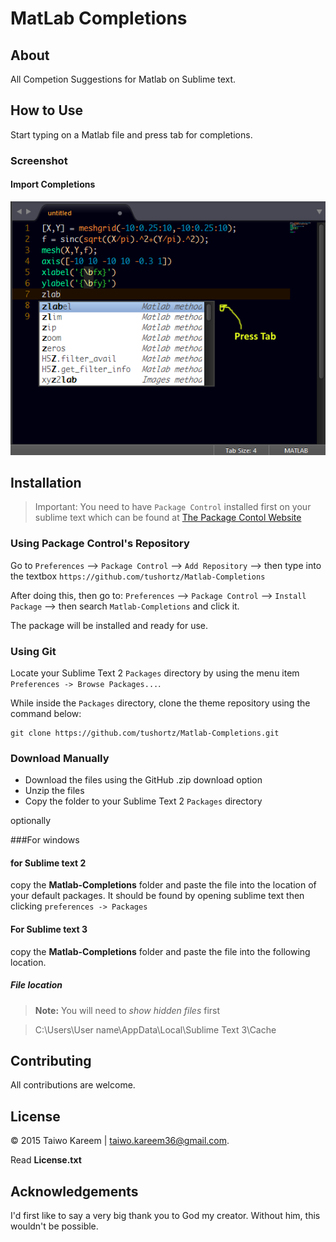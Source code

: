 

# MatLab Completions

## About

All Competion Suggestions for Matlab on Sublime text.

## How to Use

Start typing on a Matlab file and press tab for completions.

### Screenshot
#### Import Completions
![Matlab Preview](./preview.png)


## Installation
> Important: You need to have `Package Control` installed first on your sublime text which can be found at [The Package Contol Website](http://packagecontrol.io)

### Using Package Control's Repository

Go to `Preferences` --> `Package Control` --> `Add Repository` --> then type into the textbox `https://github.com/tushortz/Matlab-Completions`

After doing this, then go to: `Preferences` --> `Package Control` --> `Install Package` --> then search `Matlab-Completions` and click it.

The package will be installed and ready for use.


### Using Git

Locate your Sublime Text 2 `Packages` directory by using the menu item `Preferences -> Browse Packages...`.

While inside the `Packages` directory, clone the theme repository using the command below:

    git clone https://github.com/tushortz/Matlab-Completions.git



### Download Manually

* Download the files using the GitHub .zip download option
* Unzip the files
* Copy the folder to your Sublime Text 2 `Packages` directory


optionally

###For windows
#### for Sublime text 2
copy the **Matlab-Completions** folder and paste the file into the location of your default packages. It should be found by opening sublime text then clicking `preferences -> Packages`


#### For Sublime text 3
copy the **Matlab-Completions** folder and paste the file into the following location.

##### File location

> **Note:** You will need to *show hidden files* first

> C:\Users\User name\AppData\Local\Sublime Text 3\Cache

## Contributing

All contributions are welcome. 

## License
© 2015 Taiwo Kareem | taiwo.kareem36@gmail.com.

Read **License.txt**

## Acknowledgements
I'd first like to say a very big thank you to God my creator. Without him, this wouldn't be possible.







